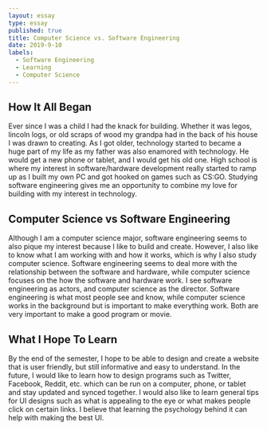```yaml
---
layout: essay
type: essay
published: true
title: Computer Science vs. Software Engineering
date: 2019-9-10
labels:
  - Software Engineering
  - Learning
  - Computer Science
---
```

## **How It All Began**
Ever since I was a child I had the knack for building. Whether it was legos, lincoln logs, or old scraps of wood my grandpa had in the back of his house I was drawn to creating. As I got older, technology started to became a huge part of my life as my father was also enamored with technology. He would get a new phone or tablet, and I would get his old one. High school is where my interest in software/hardware development really started to ramp up as I built my own PC and got hooked on games such as CS:GO. Studying software engineering gives me an opportunity to combine my love for building with my interest in technology.

## **Computer Science vs Software Engineering**
Although I am a computer science major, software engineering seems to also pique my interest because I like to build and create. However, I also like to know what I am working with and how it works, which is why I also study computer science. Software engineering seems to deal more with the relationship between the software and hardware, while computer science focuses on the how the software and hardware work. I see software engineering as actors, and computer science as the director. Software engineering is what most people see and know, while computer science works in the background but is important to make everything work. Both are very important to make a good program or movie.  

## **What I Hope To Learn**
By the end of the semester, I hope to be able to design and create a website that is user friendly, but still informative and easy to understand. In the future, I would like to learn how to design programs such as Twitter, Facebook, Reddit, etc. which can be run on a computer, phone, or tablet and stay updated and synced together. I would also like to learn general tips for UI designs such as what is appealing to the eye or what makes people click on certain links. I believe that learning the psychology behind it can help with making the best UI.  
